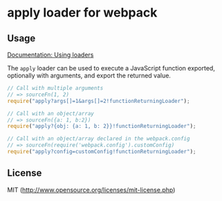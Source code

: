 # apply loader for webpack

## Usage

[Documentation: Using loaders](http://webpack.github.io/docs/using-loaders.html)

The `apply` loader can be used to execute a JavaScript function exported, optionally with arguments, and export the returned value.

``` javascript
// Call with multiple arguments
// => sourceFn(1, 2)
require("apply?args[]=1&args[]=2!functionReturningLoader");

// Call with an object/array
// => sourceFn({a: 1, b:2})
require("apply?{obj: {a: 1, b: 2}}!functionReturningLoader");

// Call with an object/array declared in the webpack.config
// => sourceFn(require('webpack.config').customConfig)
require("apply?config=customConfig!functionReturningLoader");
```

## License

MIT (http://www.opensource.org/licenses/mit-license.php)
